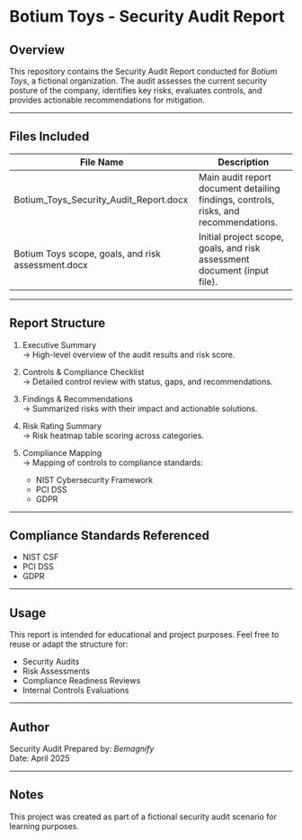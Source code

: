 # Botium Toys - Security Audit Report

## Overview
This repository contains the Security Audit Report conducted for *Botium Toys*, a fictional organization. The audit assesses the current security posture of the company, identifies key risks, evaluates controls, and provides actionable recommendations for mitigation.

---

## Files Included

| File Name                                        | Description                                              |
|-------------------------------------------------|----------------------------------------------------------|
| Botium_Toys_Security_Audit_Report.docx          | Main audit report document detailing findings, controls, risks, and recommendations. |
| Botium Toys scope, goals, and risk assessment.docx | Initial project scope, goals, and risk assessment document (input file). |

---

## Report Structure

1. Executive Summary  
   → High-level overview of the audit results and risk score.

2. Controls & Compliance Checklist  
   → Detailed control review with status, gaps, and recommendations.

3. Findings & Recommendations  
   → Summarized risks with their impact and actionable solutions.

4. Risk Rating Summary  
   → Risk heatmap table scoring across categories.

5. Compliance Mapping  
   → Mapping of controls to compliance standards:  
   - NIST Cybersecurity Framework  
   - PCI DSS  
   - GDPR  

---

## Compliance Standards Referenced

- NIST CSF  
- PCI DSS  
- GDPR  

---

## Usage

This report is intended for educational and project purposes. Feel free to reuse or adapt the structure for:

- Security Audits  
- Risk Assessments  
- Compliance Readiness Reviews  
- Internal Controls Evaluations  

---

## Author

Security Audit Prepared by: *Bemagnify*  
Date: April 2025

---

## Notes

This project was created as part of a fictional security audit scenario for learning purposes.
